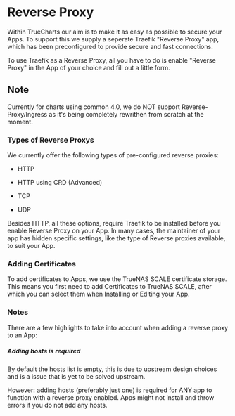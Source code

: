 # Reverse Proxy

Within TrueCharts our aim is to make it as easy as possible to secure your Apps. To support this we supply a seperate Traefik "Reverse Proxy" app, which has been preconfigured to provide secure and fast connections.

To use Traefik as a Reverse Proxy, all you have to do is enable "Reverse Proxy" in the App of your choice and fill out a little form.

## Note

Currently for charts using common 4.0, we do NOT support Reverse-Proxy/Ingress as it's being completely rewrithen from scratch at the moment.

### Types of Reverse Proxys

We currently offer the following types of pre-configured reverse proxies:

- HTTP

- HTTP using CRD (Advanced)

- TCP

- UDP

Besides HTTP, all these options, require Traefik to be installed before you enable Reverse Proxy on your App. In many cases, the maintainer of your app has hidden specific settings, like the type of Reverse proxies available, to suit your App.


### Adding Certificates

To add certificates to Apps, we use the TrueNAS SCALE certificate storage. This means you first need to add Certificates to TrueNAS SCALE, after which you can select them when Installing or Editing your App.

### Notes

There are a few highlights to take into account when adding a reverse proxy to an App:

##### Adding hosts is required

By default the hosts list is empty, this is due to upstream design choices and is a issue that is yet to be solved upstream.

However: adding hosts (preferably just one) is required for ANY app to function with a reverse proxy enabled. Apps might not install and throw errors if you do not add any hosts.
